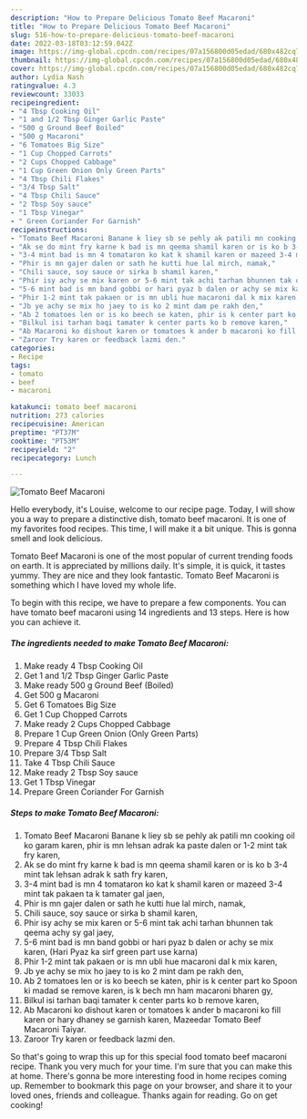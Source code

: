 ```yaml
---
description: "How to Prepare Delicious Tomato Beef Macaroni"
title: "How to Prepare Delicious Tomato Beef Macaroni"
slug: 516-how-to-prepare-delicious-tomato-beef-macaroni
date: 2022-03-18T03:12:59.042Z
image: https://img-global.cpcdn.com/recipes/07a156800d05edad/680x482cq70/tomato-beef-macaroni-recipe-main-photo.jpg
thumbnail: https://img-global.cpcdn.com/recipes/07a156800d05edad/680x482cq70/tomato-beef-macaroni-recipe-main-photo.jpg
cover: https://img-global.cpcdn.com/recipes/07a156800d05edad/680x482cq70/tomato-beef-macaroni-recipe-main-photo.jpg
author: Lydia Nash
ratingvalue: 4.3
reviewcount: 33033
recipeingredient:
- "4 Tbsp Cooking Oil"
- "1 and 1/2 Tbsp Ginger Garlic Paste"
- "500 g Ground Beef Boiled"
- "500 g Macaroni"
- "6 Tomatoes Big Size"
- "1 Cup Chopped Carrots"
- "2 Cups Chopped Cabbage"
- "1 Cup Green Onion Only Green Parts"
- "4 Tbsp Chili Flakes"
- "3/4 Tbsp Salt"
- "4 Tbsp Chili Sauce"
- "2 Tbsp Soy sauce"
- "1 Tbsp Vinegar"
- " Green Coriander For Garnish"
recipeinstructions:
- "Tomato Beef Macaroni Banane k liey sb se pehly ak patili mn cooking oil ko garam karen, phir is mn lehsan adrak ka paste dalen or 1-2 mint tak fry karen,"
- "Ak se do mint fry karne k bad is mn qeema shamil karen or is ko b 3-4 mint tak lehsan adrak k sath fry karen,"
- "3-4 mint bad is mn 4 tomataron ko kat k shamil karen or mazeed 3-4 mint tak pakaen ta k tamater gal jaen,"
- "Phir is mn gajer dalen or sath he kutti hue lal mirch, namak,"
- "Chili sauce, soy sauce or sirka b shamil karen,"
- "Phir isy achy se mix karen or 5-6 mint tak achi tarhan bhunnen tak qeema achy sy gal jaey,"
- "5-6 mint bad is mn band gobbi or hari pyaz b dalen or achy se mix karen, (Hari Pyaz ka sirf green part use karna)"
- "Phir 1-2 mint tak pakaen or is mn ubli hue macaroni dal k mix karen,"
- "Jb ye achy se mix ho jaey to is ko 2 mint dam pe rakh den,"
- "Ab 2 tomatoes len or is ko beech se katen, phir is k center part ko Spoon ki madad se remove karen, is k bech mn ham macaroni bharen gy,"
- "Bilkul isi tarhan baqi tamater k center parts ko b remove karen,"
- "Ab Macaroni ko dishout karen or tomatoes k ander b macaroni ko fill karen or hary dhaney se garnish karen, Mazeedar Tomato Beef Macaroni Taiyar."
- "Zaroor Try karen or feedback lazmi den."
categories:
- Recipe
tags:
- tomato
- beef
- macaroni

katakunci: tomato beef macaroni 
nutrition: 273 calories
recipecuisine: American
preptime: "PT37M"
cooktime: "PT53M"
recipeyield: "2"
recipecategory: Lunch

---
```



![Tomato Beef Macaroni](https://img-global.cpcdn.com/recipes/07a156800d05edad/680x482cq70/tomato-beef-macaroni-recipe-main-photo.jpg)

Hello everybody, it's Louise, welcome to our recipe page. Today, I will show you a way to prepare a distinctive dish, tomato beef macaroni. It is one of my favorites food recipes. This time, I will make it a bit unique. This is gonna smell and look delicious.

Tomato Beef Macaroni is one of the most popular of current trending foods on earth. It is appreciated by millions daily. It's simple, it is quick, it tastes yummy. They are nice and they look fantastic. Tomato Beef Macaroni is something which I have loved my whole life.




To begin with this recipe, we have to prepare a few components. You can have tomato beef macaroni using 14 ingredients and 13 steps. Here is how you can achieve it.

<!--inarticleads1-->

##### The ingredients needed to make Tomato Beef Macaroni:

1. Make ready 4 Tbsp Cooking Oil
1. Get 1 and 1/2 Tbsp Ginger Garlic Paste
1. Make ready 500 g Ground Beef (Boiled)
1. Get 500 g Macaroni
1. Get 6 Tomatoes Big Size
1. Get 1 Cup Chopped Carrots
1. Make ready 2 Cups Chopped Cabbage
1. Prepare 1 Cup Green Onion (Only Green Parts)
1. Prepare 4 Tbsp Chili Flakes
1. Prepare 3/4 Tbsp Salt
1. Take 4 Tbsp Chili Sauce
1. Make ready 2 Tbsp Soy sauce
1. Get 1 Tbsp Vinegar
1. Prepare  Green Coriander For Garnish




<!--inarticleads2-->

##### Steps to make Tomato Beef Macaroni:

1. Tomato Beef Macaroni Banane k liey sb se pehly ak patili mn cooking oil ko garam karen, phir is mn lehsan adrak ka paste dalen or 1-2 mint tak fry karen,
1. Ak se do mint fry karne k bad is mn qeema shamil karen or is ko b 3-4 mint tak lehsan adrak k sath fry karen,
1. 3-4 mint bad is mn 4 tomataron ko kat k shamil karen or mazeed 3-4 mint tak pakaen ta k tamater gal jaen,
1. Phir is mn gajer dalen or sath he kutti hue lal mirch, namak,
1. Chili sauce, soy sauce or sirka b shamil karen,
1. Phir isy achy se mix karen or 5-6 mint tak achi tarhan bhunnen tak qeema achy sy gal jaey,
1. 5-6 mint bad is mn band gobbi or hari pyaz b dalen or achy se mix karen, (Hari Pyaz ka sirf green part use karna)
1. Phir 1-2 mint tak pakaen or is mn ubli hue macaroni dal k mix karen,
1. Jb ye achy se mix ho jaey to is ko 2 mint dam pe rakh den,
1. Ab 2 tomatoes len or is ko beech se katen, phir is k center part ko Spoon ki madad se remove karen, is k bech mn ham macaroni bharen gy,
1. Bilkul isi tarhan baqi tamater k center parts ko b remove karen,
1. Ab Macaroni ko dishout karen or tomatoes k ander b macaroni ko fill karen or hary dhaney se garnish karen, Mazeedar Tomato Beef Macaroni Taiyar.
1. Zaroor Try karen or feedback lazmi den.




So that's going to wrap this up for this special food tomato beef macaroni recipe. Thank you very much for your time. I'm sure that you can make this at home. There's gonna be more interesting food in home recipes coming up. Remember to bookmark this page on your browser, and share it to your loved ones, friends and colleague. Thanks again for reading. Go on get cooking!
